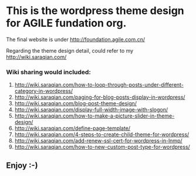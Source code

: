 # This is the wordpress theme design for AGILE fundation org.
The final website is under http://foundation.agile.com.cn/

Regarding the theme design detail, could refer to my http://wiki.saraqian.com/

### Wiki sharing would included:
1. http://wiki.saraqian.com/how-to-loop-through-posts-under-different-category-in-wordpress/
2. http://wiki.saraqian.com/paging-for-blog-posts-display-in-wordpress/
3. http://wiki.saraqian.com/blog-post-theme-design/
4. http://wiki.saraqian.com/display-full-width-image-with-slogon/
5. http://wiki.saraqian.com/how-to-make-a-picture-slider-in-theme-design/
6. http://wiki.saraqian.com/define-page-template/
7. http://wiki.saraqian.com/4-steps-to-create-child-theme-for-wordpress/
8. http://wiki.saraqian.com/add-renew-ssl-cert-for-wordpress-in-lnmp/
9. http://wiki.saraqian.com/how-to-new-custom-post-type-for-wordpress/

## Enjoy :-)




